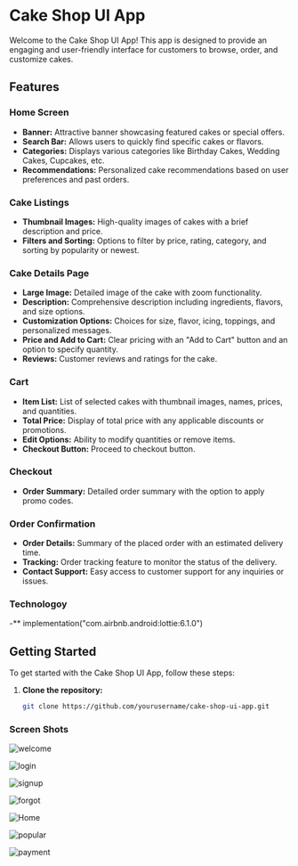 # Cake Shop UI App

Welcome to the Cake Shop UI App! This app is designed to provide an engaging and user-friendly interface for customers to browse, order, and customize cakes.

## Features

### Home Screen
- **Banner:** Attractive banner showcasing featured cakes or special offers.
- **Search Bar:** Allows users to quickly find specific cakes or flavors.
- **Categories:** Displays various categories like Birthday Cakes, Wedding Cakes, Cupcakes, etc.
- **Recommendations:** Personalized cake recommendations based on user preferences and past orders.

### Cake Listings
- **Thumbnail Images:** High-quality images of cakes with a brief description and price.
- **Filters and Sorting:** Options to filter by price, rating, category, and sorting by popularity or newest.

### Cake Details Page
- **Large Image:** Detailed image of the cake with zoom functionality.
- **Description:** Comprehensive description including ingredients, flavors, and size options.
- **Customization Options:** Choices for size, flavor, icing, toppings, and personalized messages.
- **Price and Add to Cart:** Clear pricing with an "Add to Cart" button and an option to specify quantity.
- **Reviews:** Customer reviews and ratings for the cake.

### Cart
- **Item List:** List of selected cakes with thumbnail images, names, prices, and quantities.
- **Total Price:** Display of total price with any applicable discounts or promotions.
- **Edit Options:** Ability to modify quantities or remove items.
- **Checkout Button:** Proceed to checkout button.

### Checkout
- **Order Summary:** Detailed order summary with the option to apply promo codes.

### Order Confirmation
- **Order Details:** Summary of the placed order with an estimated delivery time.
- **Tracking:** Order tracking feature to monitor the status of the delivery.
- **Contact Support:** Easy access to customer support for any inquiries or issues.
### Technologoy
-** implementation("com.airbnb.android:lottie:6.1.0")

## Getting Started

To get started with the Cake Shop UI App, follow these steps:

1. **Clone the repository:**
   ```sh
   git clone https://github.com/yourusername/cake-shop-ui-app.git
### Screen Shots

![welcome](screenshot/welcome.jpeg)

![login](screenshot/login.jpg)

![signup](screenshot/signup.jpeg)

![forgot](screenshot/forgot.jpeg)

![Home](screenshot/home.jpeg)

![popular](screenshot/pouular.jpg)

![payment](screenshot/paymet.jpeg)

